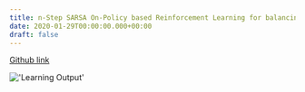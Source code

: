 ```yaml
---
title: n-Step SARSA On-Policy based Reinforcement Learning for balancing a Pendulum
date: 2020-01-29T00:00:00.000+00:00
draft: false
---
```

[Github link]()

!['Learning Output'](/images/sarsa.gif)